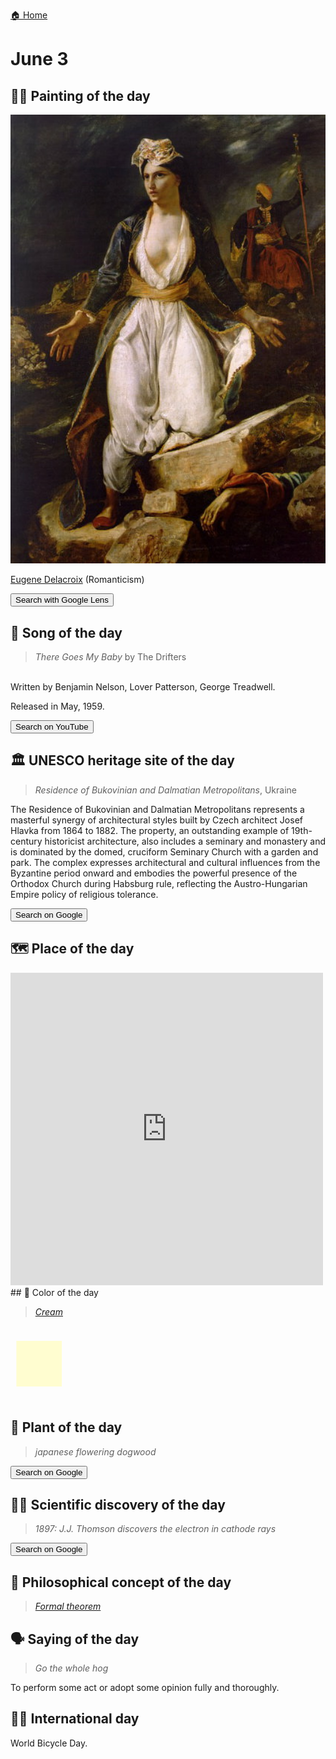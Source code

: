 
[🏠 Home](../../index.md)

# June 3

## 🧑‍🎨 Painting of the day

<img width="600" src="../img/Eugene_Delacroix_5.jpg">

[Eugene Delacroix](https://en.wikipedia.org/wiki/Eugène_Delacroix) (Romanticism)

<button class="btn btn-success"
onclick=" window.open('https://lens.google.com/uploadbyurl?url=https://iretes.github.io/one-a-day/data/img/Eugene_Delacroix_5.jpg','_blank')">
Search with Google Lens
</button>

## 🎼 Song of the day

> *There Goes My Baby*
by The Drifters

<br />Written by Benjamin Nelson, Lover Patterson, George Treadwell.

Released in May, 1959.

<button class="btn btn-success"
onclick=" window.open('http://www.youtube.com/search?q=There Goes My Baby by The Drifters','_blank')">
Search on YouTube
</button>

## 🏛️ UNESCO heritage site of the day

> *Residence of Bukovinian and Dalmatian Metropolitans*, Ukraine

<p>The Residence of Bukovinian and Dalmatian Metropolitans represents a masterful synergy of architectural styles built by Czech architect Josef Hlavka from 1864 to 1882. The property, an outstanding example of 19th-century historicist architecture, also includes a seminary and monastery and is dominated by the domed, cruciform Seminary Church with a garden and park. The complex expresses architectural and cultural influences from the Byzantine period onward and embodies the powerful presence of the Orthodox Church during Habsburg rule, reflecting the Austro-Hungarian Empire policy of religious tolerance.</p>

<button class="btn btn-success"
onclick=" window.open('http://www.google.com/search?q=Residence of Bukovinian and Dalmatian Metropolitans','_blank')">
Search on Google
</button>

## 🗺️ Place of the day

<iframe
src="https://www.mapcrunch.com"
name="mapcrunch"
width="500"
height="500"
allowTransparency="true"
scrolling="no"
frameborder="0"
>
</iframe>
## 🎨 Color of the day

> *[Cream](https://en.wikipedia.org/wiki/Cream_(colour))*

<div style="color:#FFFDD0; font-size: 100px;">&#9632;</div>

## 🌿 Plant of the day

> *japanese flowering dogwood*

<button class="btn btn-success"
onclick=" window.open('http://www.google.com/search?q=japanese flowering dogwood','_blank')">
Search on Google
</button>

## 🧑‍🔬 Scientific discovery of the day

> *1897: J.J. Thomson discovers the electron in cathode rays*

<button class="btn btn-success"
onclick=" window.open('http://www.google.com/search?q=1897: J.J. Thomson discovers the electron in cathode rays','_blank')"> 
Search on Google
</button>

## 💭 Philosophical concept of the day

> *[Formal theorem](https://en.wikipedia.org/wiki/Formal_theorem)*

## 🗣️ Saying of the day

> *Go the whole hog*

To perform some act or adopt some opinion fully and thoroughly.

## 🏳️‍🌈 International day

World Bicycle Day.